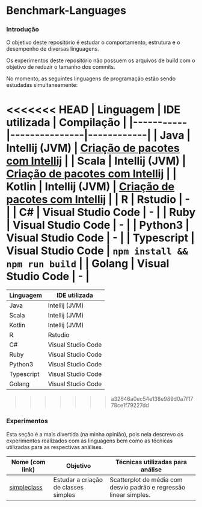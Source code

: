 # Benchmark-Languages

### Introdução

O objetivo deste repositório é estudar o comportamento, estrutura e o desempenho de diversas linguagens.

Os experimentos deste repositório não possuem os arquivos de build com o objetivo de reduzir o tamanho dos commits.

No momento, as seguintes linguagens de programação estão sendo estudadas simultaneamente:

<<<<<<< HEAD
| Linguagem | IDE utilizada | Compilação |
|-----------|---------------|------------|
| Java | Intellij (JVM) | [Criação de pacotes com Intellij](https://www.jetbrains.com/help/idea/packaging-a-module-into-a-jar-file.html) |
| Scala | Intellij (JVM) | [Criação de pacotes com Intellij](https://www.jetbrains.com/help/idea/packaging-a-module-into-a-jar-file.html) |
| Kotlin | Intellij (JVM) | [Criação de pacotes com Intellij](https://www.jetbrains.com/help/idea/packaging-a-module-into-a-jar-file.html) |
| R | Rstudio | - |
| C# | Visual Studio Code | - |
| Ruby | Visual Studio Code | - |
| Python3 | Visual Studio Code | - |
| Typescript | Visual Studio Code | `npm install && npm run build` |
| Golang | Visual Studio Code | - |
=======
| Linguagem | IDE utilizada |
|-----------|---------------|
| Java | Intellij (JVM) |
| Scala | Intellij (JVM) |
| Kotlin | Intellij (JVM) |
| R | Rstudio |
| C# | Visual Studio Code |
| Ruby | Visual Studio Code |
| Python3 | Visual Studio Code |
| Typescript | Visual Studio Code |
| Golang | Visual Studio Code |
>>>>>>> a32646a0ec54e138e989d0a7f1778ce1f79227dd

### Experimentos

Esta seção é a mais divertida (na minha opinião), pois nela descrevo os experimentos realizados com as linguagens bem como as técnicas utilizadas para as respectivas análises.

| Nome (com link) | Objetivo | Técnicas utilizadas para análise |
|-----------------|----------|----------------------------------|
| [simpleclass](https://github.com/PedroDrim/Benchmark-Languages/blob/simpleclass/Documents/simpleclass.md) | Estudar a criação de classes simples | Scatterplot de média com desvio padrão e regressão linear simples.|
